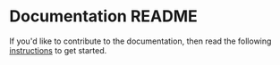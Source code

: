 # Documentation README

If you'd like to contribute to the documentation, then read the following
[instructions](./source/docs_guide.md) to get started.

<!--- Licensed under Creative Commons Attribution 4.0 International License
https://creativecommons.org/licenses/by/4.0/ -->